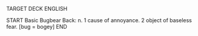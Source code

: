 TARGET DECK
ENGLISH

START
Basic
Bugbear
Back: n. 1 cause of annoyance. 2 object of baseless fear. [bug = bogey]
END
